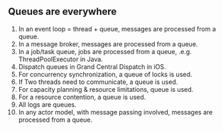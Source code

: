 
## Queues are everywhere


1. In an event loop = thread + queue, messages are processed from a queue.
2. In a message broker, messages are processed from a queue.
3. In a job/task queue, jobs are processed from a queue, .e.g. ThreadPoolExecutor in Java.
4. Dispatch queues in Grand Central Dispatch in iOS.
5. For concurrency synchronization, a queue of locks is used.
6. If Two threads need to communicate, a queue is used.
7. For capacity planning & resource limitations,  queue is used.
8. For a resource contention, a queue is used.
9. All logs are queues.
10. In any actor model, with message passing involved, messages are processed from a queue.
    